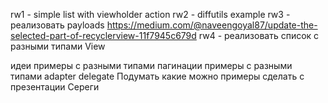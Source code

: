 rw1 - simple list with viewholder action
rw2 - diffutils example
rw3 - реализовать payloads https://medium.com/@naveengoyal87/update-the-selected-part-of-recyclerview-11f7945c679d
rw4 - реализовать список с разными типами View


идеи
примеры с разными типами пагинации
примеры с разными типами adapter delegate
Подумать какие можно примеры сделать с презентации Сереги